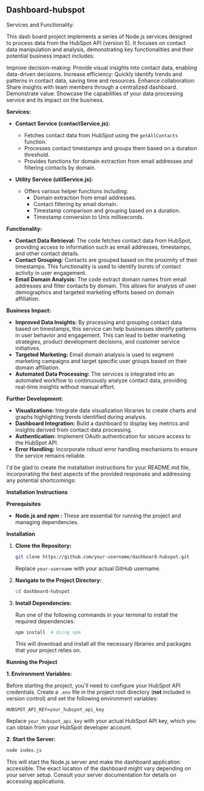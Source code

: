 ## Dashboard-hubspot

Services and Functionality:

This dash board project implements a series of Node.js services designed to process data from the HubSpot API (version 5). It focuses on contact data manipulation and analysis, demonstrating key functionalities and their potential business impact includes:

Improve decision-making: Provide visual insights into contact data, enabling data-driven decisions.
Increase efficiency: Quickly identify trends and patterns in contact data, saving time and resources.
Enhance collaboration: Share insights with team members through a centralized dashboard.
Demonstrate value: Showcase the capabilities of your data processing service and its impact on the business.

**Services:**

* **Contact Service (contactService.js):**
  - Fetches contact data from HubSpot using the `getAllContacts` function.
  - Processes contact timestamps and groups them based on a duration threshold.
  - Provides functions for domain extraction from email addresses and filtering contacts by domain.

* **Utility Service (utilService.js):**
  - Offers various helper functions including:
      - Domain extraction from email addresses.
      - Contact filtering by email domain.
      - Timestamp comparison and grouping based on a duration.
      - Timestamp conversion to Unix milliseconds.

**Functionality:**

* **Contact Data Retrieval:** The code fetches contact data from HubSpot, providing access to information such as email addresses, timestamps, and other contact details.
* **Contact Grouping:** Contacts are grouped based on the proximity of their timestamps. This functionality is used to identify bursts of contact activity in user engagement.
* **Email Domain Analysis:** The code extract domain names from email addresses and filter contacts by domain. This allows for analysis of user demographics and targeted marketing efforts based on domain affiliation.

**Business Impact:**

* **Improved Data Insights:** By processing and grouping contact data based on timestamps, this service can help businesses identify patterns in user behavior and engagement. This can lead to better marketing strategies, product development decisions, and customer service initiatives.
* **Targeted Marketing:** Email domain analysis is used to segment marketing campaigns and target specific user groups based on their domain affiliation. 
* **Automated Data Processing:** The services is integrated into an automated workflow to continuously analyze contact data, providing real-time insights without manual effort.

**Further Development:**

* **Visualizations:** Integrate data visualization libraries to create charts and graphs highlighting trends identified during analysis.
* **Dashboard Integration:** Build a dashboard to display key metrics and insights derived from contact data processing.
* **Authentication:** Implement OAuth authentication for secure access to the HubSpot API.
* **Error Handling:** Incorporate robust error handling mechanisms to ensure the service remains reliable.


I'd be glad to create the installation instructions for your README.md file, incorporating the best aspects of the provided responses and addressing any potential shortcomings:

**Installation Instructions**

**Prerequisites**

- **Node.js and npm :** These are essential for running the project and managing dependencies. 

**Installation**

1. **Clone the Repository:**

   ```bash
   git clone https://github.com/your-username/dashboard-hubspot.git
   ```

   Replace `your-username` with your actual GitHub username.

2. **Navigate to the Project Directory:**

   ```bash
   cd dashboard-hubspot
   ```

3. **Install Dependencies:**

   Run one of the following commands in your terminal to install the required dependencies:

   ```bash
   npm install  # Using npm
   ```

   This will download and install all the necessary libraries and packages that your project relies on.

**Running the Project**

**1. Environment Variables:**

   Before starting the project, you'll need to configure your HubSpot API credentials. Create a `.env` file in the project root directory (**not** included in version control) and set the following environment variables:

   ```
   HUBSPOT_API_KEY=your_hubspot_api_key
   ```

   Replace `your_hubspot_api_key` with your actual HubSpot API key, which you can obtain from your HubSpot developer account.

**2. Start the Server:**

   ```bash
   node index.js  
   ```

   This will start the Node.js server and make the dashboard application accessible. The exact location of the dashboard might vary depending on your server setup. Consult your server documentation for details on accessing applications.
